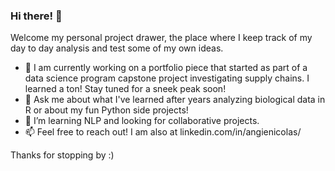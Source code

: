 ### Hi there! 👋

Welcome my personal project drawer, the place where I keep track of my day to day analysis and test some of my own ideas.
- 🔭    I am currently working on a portfolio piece that started as part of a data science program capstone project investigating supply chains. I learned a ton! Stay tuned for a sneek peak soon!
- 💬    Ask me about what I've learned after years analyzing biological data in R or about my fun Python side projects!
- 🌱    I’m learning NLP and looking for collaborative projects.
- 📫    Feel free to reach out! I am also at linkedin.com/in/angienicolas/

Thanks for stopping by :)

<!--
**angienic/angienic** is a ✨ _special_ ✨ repository because its `README.md` (this file) appears on your GitHub profile.

Here are some ideas to get you started:

- 🔭 I’m currently working on ...
- 🌱 I’m currently learning ...
- 👯 I’m looking to collaborate on ...
- 🤔 I’m looking for help with ...
- 💬 Ask me about ...
- 📫 How to reach me: ...
- 😄 Pronouns: ...
- ⚡ Fun fact: ...
-->
